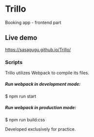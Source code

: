 # Trillo
Booking app - frontend part

## Live demo
https://sasagugu.github.io/Trillo/

### Scripts
Trillo utilizes Webpack to compile its files.

##### Run webpack in development mode:

$ npm run start

##### Run webpack in production mode:

$ npm run build:css

Developed exclusively for practice.
